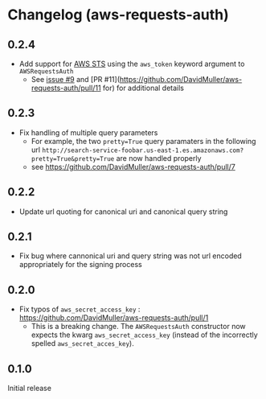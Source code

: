 Changelog (aws-requests-auth)
==================

0.2.4
------------------
- Add support for [AWS STS](https://docs.aws.amazon.com/IAM/latest/UserGuide/id_credentials_temp.html) using the `aws_token` keyword argument to `AWSRequestsAuth`
    - See [issue #9](https://github.com/DavidMuller/aws-requests-auth/issues/9) and [PR #11](https://github.com/DavidMuller/aws-requests-auth/pull/11 for) for additional details

0.2.3
------------------
- Fix handling of multiple query parameters
    - For example, the two `pretty=True` query paramaters in the following url
      `http://search-service-foobar.us-east-1.es.amazonaws.com?pretty=True&pretty=True`
      are now handled properly
    - see https://github.com/DavidMuller/aws-requests-auth/pull/7


0.2.2
------------------
- Update url quoting for canonical uri and canonical query string


0.2.1
------------------
- Fix bug where cannonical uri and query string was not url encoded appropriately for the signing process


0.2.0
------------------
- Fix typos of `aws_secret_access_key` : https://github.com/DavidMuller/aws-requests-auth/pull/1
    - This is a breaking change. The `AWSRequestsAuth` constructor now expects the kwarg `aws_secret_access_key` (instead of the incorrectly spelled `aws_secret_acces_key`).


0.1.0
------------------
Initial release
